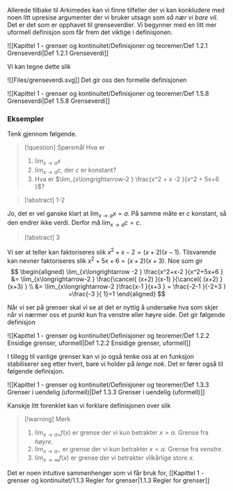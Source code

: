 Allerede tilbake til Arkimedes kan vi finne tilfeller der vi kan konkludere med noen litt upresise argumenter der vi bruker utsagn som *så nær vi bare vil*. Det er det som er opphavet til grenseverdier. Vi begynner med en litt mer uformell definisjon som får frem det viktige i definisjonen.  

![[Kapittel 1 - grenser og kontinuitet/Definisjoner og teoremer/Def 1.2.1 Grenseverdi|Def 1.2.1 Grenseverdi]]

Vi kan tegne dette slik

![[Files/grenseverdi.svg]]
Det gir oss den formelle definisjonen

![[Kapittel 1 - grenser og kontinuitet/Definisjoner og teoremer/Def 1.5.8 Grenseverdi|Def 1.5.8 Grenseverdi]]

### Eksempler

Tenk gjennom følgende.

> [!question] Spørsmål 
> Hva er
> 1. $\lim_{x\longrightarrow a} x$
> 2. $\lim_{x \longrightarrow a} c$, der $c$ er konstant?
> 3. Hva er $\lim_{x\longrightarrow-2 } \frac{x^2 + x -2 }{x^2 + 5x+6 }$?

> [!abstract] 1-2

Jo, det er vel ganske klart at $\lim_{x \longrightarrow a} x = a$. På samme måte er $c$ konstant, så den endrer ikke verdi. Derfor må $\lim_{x \longrightarrow a} c = c$.

> [!abstract] 3

Vi ser at teller kan faktoriseres slik $x^2+x-2 = (x+2)(x-1)$. Tilsvarende kan nevner faktoriseres slik $x^2+5x+6 = (x+2)(x+3)$. Noe som gir
$$
\begin{aligned} 
  \lim_{x\longrightarrow -2 } \frac{x^2+x-2 }{x^2+5x+6 } &= \lim_{x\longrightarrow-2 } \frac{\cancel{ (x+2) }(x-1) }{\cancel{ (x+2) }(x+3) } \\ &= \lim_{x\longrightarrow-2 }\frac{x-1 }{x+3 }  = \frac{-2-1 }{-2+3 } =\frac{-3 }{ 1}=1    
\end{aligned} 
$$

Når vi ser på grenser skal vi se at det er nyttig å undersøke hva som skjer når vi nærmer oss et punkt kun fra venstre eller høyre side. Det gir følgende definisjon

![[Kapittel 1 - grenser og kontinuitet/Definisjoner og teoremer/Def 1.2.2 Ensidige grenser, uformell|Def 1.2.2 Ensidige grenser, uformell]]

I tillegg til vanlige grenser kan vi jo også tenke oss at en funksjon stabiliserer seg etter hvert, bare vi holder på *lenge nok*. Det er fører også til følgende definisjon.

![[Kapittel 1 - grenser og kontinuitet/Definisjoner og teoremer/Def 1.3.3 Grenser i uendelig (uformell)|Def 1.3.3 Grenser i uendelig (uformell)]]

Kanskje litt forenklet kan vi forklare definisjonen over slik

> [!warning] Merk 
> 1. $\lim_{x\longrightarrow a+}f(x)$ er grense der vi kun betrakter $x>a$. Grense fra *høyre*.
> 2. $\lim_{x\longrightarrow  a-}$ er grense der vi kun betrakter $x<a$. Grense fra *venstre*.
> 3. $\lim_{x\longrightarrow \infty}f(x)$ er grense der vi betrakter vilkårlige store $x$.

Det er noen intuitive sammenhenger som vi får bruk for, [[Kapittel 1 - grenser og kontinuitet/1.1.3 Regler for grenser|1.1.3 Regler for grenser]]
